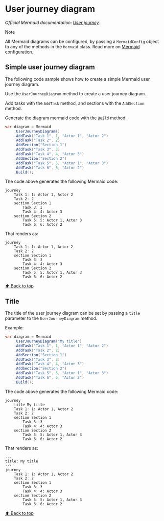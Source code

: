 # User journey diagram<!-- omit from toc -->

*Official Mermaid documentation: [User journey](https://mermaid.js.org/syntax/userJourney.html).*

> [!NOTE]
> All Mermaid diagrams can be configured, by passing a `MermaidConfig` object to any of the methods in the `Mermaid` class. Read more on [Mermaid configuration](~/configuration.md).

## Simple user journey diagram

The following code sample shows how to create a simple Mermaid user journey diagram.

Use the `UserJourneyDiagram` method to create a user journey diagram.

Add tasks with the `AddTask` method, and sections with the `AddSection` method.

Generate the diagram mermaid code with the `Build` method.

```csharp
var diagram = Mermaid
    .UserJourneyDiagram()
    .AddTask("Task 1", 1, "Actor 1", "Actor 2")
    .AddTask("Task 2", 2)
    .AddSection("Section 1")
    .AddTask("Task 3", 3)
    .AddTask("Task 4", 4, "Actor 3")
    .AddSection("Section 2")
    .AddTask("Task 5", 5, "Actor 1", "Actor 3")
    .AddTask("Task 6", 6, "Actor 2")
    .Build();
```

The code above generates the following Mermaid code:

```text
journey
    Task 1: 1: Actor 1, Actor 2
    Task 2: 2
    section Section 1
        Task 3: 3
        Task 4: 4: Actor 3
    section Section 2
        Task 5: 5: Actor 1, Actor 3
        Task 6: 6: Actor 2
```

That renders as:

```mermaid
journey
    Task 1: 1: Actor 1, Actor 2
    Task 2: 2
    section Section 1
        Task 3: 3
        Task 4: 4: Actor 3
    section Section 2
        Task 5: 5: Actor 1, Actor 3
        Task 6: 6: Actor 2
```

[⬆ Back to top](#user-journey-diagram)

## Title

The title of the user journey diagram can be set by passing a `title` parameter to the `UserJourneyDiagram` method.

Example:

```csharp
var diagram = Mermaid
    .UserJourneyDiagram("My title")
    .AddTask("Task 1", 1, "Actor 1", "Actor 2")
    .AddTask("Task 2", 2)
    .AddSection("Section 1")
    .AddTask("Task 3", 3)
    .AddTask("Task 4", 4, "Actor 3")
    .AddSection("Section 2")
    .AddTask("Task 5", 5, "Actor 1", "Actor 3")
    .AddTask("Task 6", 6, "Actor 2")
    .Build();
```

The code above generates the following Mermaid code:

```text
journey
    title My title
    Task 1: 1: Actor 1, Actor 2
    Task 2: 2
    section Section 1
        Task 3: 3
        Task 4: 4: Actor 3
    section Section 2
        Task 5: 5: Actor 1, Actor 3
        Task 6: 6: Actor 2
```

That renders as:

```mermaid
---
title: My title
---
journey
    Task 1: 1: Actor 1, Actor 2
    Task 2: 2
    section Section 1
        Task 3: 3
        Task 4: 4: Actor 3
    section Section 2
        Task 5: 5: Actor 1, Actor 3
        Task 6: 6: Actor 2
```

[⬆ Back to top](#user-journey-diagram)